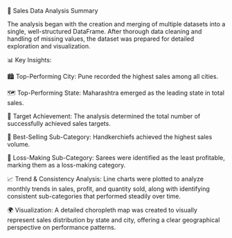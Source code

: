🧾 Sales Data Analysis Summary

The analysis began with the creation and merging of multiple datasets into a single, well-structured DataFrame. After thorough data cleaning and handling of missing values, the dataset was prepared for detailed exploration and visualization.

📊 Key Insights:

🏙️ Top-Performing City: Pune recorded the highest sales among all cities.

🗺️ Top-Performing State: Maharashtra emerged as the leading state in total sales.

🎯 Target Achievement: The analysis determined the total number of successfully achieved sales targets.

🧣 Best-Selling Sub-Category: Handkerchiefs achieved the highest sales volume.

👗 Loss-Making Sub-Category: Sarees were identified as the least profitable, marking them as a loss-making category.

📈 Trend & Consistency Analysis:
Line charts were plotted to analyze monthly trends in sales, profit, and quantity sold, along with identifying consistent sub-categories that performed steadily over time.

🌍 Visualization:
A detailed choropleth map was created to visually represent sales distribution by state and city, offering a clear geographical perspective on performance patterns.
